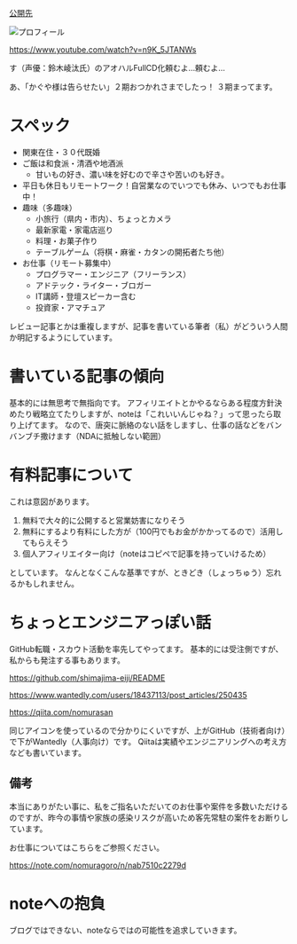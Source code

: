 [公開先](https://note.com/nomuragoro/n/n3587a6aa7bc4)

![プロフィール](https://user-images.githubusercontent.com/15845907/88917218-6046a980-d2a2-11ea-9a80-02646eabcd9d.png)

https://www.youtube.com/watch?v=n9K_5JTANWs

す（声優：鈴木崚汰氏）のアオハルFullCD化頼むよ…頼むよ…

あ、「かぐや様は告らせたい」２期おつかれさまでしたっ！
３期まってます。

# スペック
- 関東在住・３０代既婚
- ご飯は和食派・清酒や地酒派
  - 甘いもの好き、濃い味を好むので辛さや苦いのも好き。
- 平日も休日もリモートワーク！自営業なのでいつでも休み、いつでもお仕事中！
- 趣味（多趣味）
  - 小旅行（県内・市内）、ちょっとカメラ
  - 最新家電・家電店巡り
  - 料理・お菓子作り
  - テーブルゲーム（将棋・麻雀・カタンの開拓者たち他）
- お仕事（リモート募集中）
  - プログラマー・エンジニア（フリーランス）
  - アドテック・ライター・ブロガー
  - IT講師・登壇スピーカー含む
  - 投資家・アマチュア

レビュー記事とかは重複しますが、記事を書いている筆者（私）がどういう人間か明記するようにしています。

# 書いている記事の傾向
基本的には無思考で無指向です。
アフィリエイトとかやるならある程度方針決めたり戦略立てたりしますが、noteは「これいいんじゃね？」って思ったら取り上げてます。
なので、唐突に脈絡のない話をしますし、仕事の話などをバンバンブチ撒けます（NDAに抵触しない範囲）

# 有料記事について
これは意図があります。

1. 無料で大々的に公開すると営業妨害になりそう
2. 無料にするより有料にした方が（100円でもお金がかかってるので）活用してもらえそう
3. 個人アフィリエイター向け（noteはコピペで記事を持っていけるため）

としています。
なんとなくこんな基準ですが、ときどき（しょっちゅう）忘れるかもしれません。

# ちょっとエンジニアっぽい話
GitHub転職・スカウト活動を率先してやってます。
基本的には受注側ですが、私からも発注する事もあります。

https://github.com/shimajima-eiji/README

https://www.wantedly.com/users/18437113/post_articles/250435

https://qiita.com/nomurasan

同じアイコンを使っているので分かりにくいですが、上がGitHub（技術者向け）で下がWantedly（人事向け）です。
Qiitaは実績やエンジニアリングへの考え方なども書いています。

## 備考
本当にありがたい事に、私をご指名いただいてのお仕事や案件を多数いただけるのですが、昨今の事情や家族の感染リスクが高いため客先常駐の案件をお断りしています。

お仕事についてはこちらをご参照ください。

https://note.com/nomuragoro/n/nab7510c2279d

# noteへの抱負
ブログではできない、noteならではの可能性を追求していきます。
